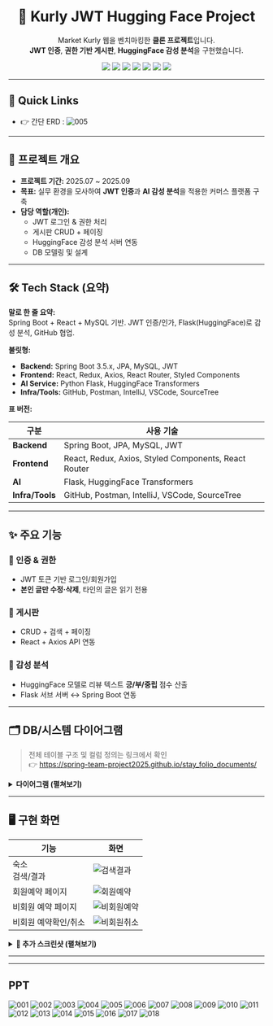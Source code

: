 <!-- 헤더: 타이틀 + 배지 (가운데 정렬) -->
<h1 align="center">🛒 Kurly JWT Hugging Face Project</h1>
<p align="center">
  Market Kurly 웹을 벤치마킹한 <b>클론 프로젝트</b>입니다.<br/>
  <b>JWT 인증</b>, <b>권한 기반 게시판</b>, <b>HuggingFace 감성 분석</b>을 구현했습니다.
</p>

<p align="center">
  <img src="https://img.shields.io/badge/Java-ED8B00?style=flat&logo=openjdk&logoColor=white"/>
  <img src="https://img.shields.io/badge/SpringBoot-6DB33F?style=flat&logo=springboot&logoColor=white"/>
  <img src="https://img.shields.io/badge/React-61DAFB?style=flat&logo=react&logoColor=black"/>
  <img src="https://img.shields.io/badge/MySQL-4479A1?style=flat&logo=mysql&logoColor=white"/>
  <img src="https://img.shields.io/badge/JWT-000000?style=flat&logo=jsonwebtokens&logoColor=white"/>
  <img src="https://img.shields.io/badge/HuggingFace-FFD21E?style=flat&logo=huggingface&logoColor=black"/>
  <img src="https://img.shields.io/badge/GitHub-181717?style=flat&logo=github&logoColor=white"/>
</p>

---

## 🔗 Quick Links
- 👉 간단 ERD : ![005](https://github.com/user-attachments/assets/7841e313-231c-476b-ac83-59add53275f1)


---

## 📖 프로젝트 개요
- **프로젝트 기간:** 2025.07 ~ 2025.09  
- **목표:** 실무 환경을 모사하여 <b>JWT 인증</b>과 <b>AI 감성 분석</b>을 적용한 커머스 플랫폼 구축  
- **담당 역할(개인):**
  - JWT 로그인 & 권한 처리
  - 게시판 CRUD + 페이징
  - HuggingFace 감성 분석 서버 연동
  - DB 모델링 및 설계

---

## 🛠 Tech Stack (요약)
**말로 한 줄 요약:**  
Spring Boot + React + MySQL 기반. JWT 인증/인가, Flask(HuggingFace)로 감성 분석, GitHub 협업.

**불릿형:**  
- **Backend:** Spring Boot 3.5.x, JPA, MySQL, JWT  
- **Frontend:** React, Redux, Axios, React Router, Styled Components  
- **AI Service:** Python Flask, HuggingFace Transformers  
- **Infra/Tools:** GitHub, Postman, IntelliJ, VSCode, SourceTree

**표 버전:**

| 구분        | 사용 기술 |
|-------------|-----------|
| **Backend** | Spring Boot, JPA, MySQL, JWT |
| **Frontend** | React, Redux, Axios, Styled Components, React Router |
| **AI** | Flask, HuggingFace Transformers |
| **Infra/Tools** | GitHub, Postman, IntelliJ, VSCode, SourceTree |

---

## ✨ 주요 기능
### 🔑 인증 & 권한
- JWT 토큰 기반 로그인/회원가입  
- **본인 글만 수정·삭제**, 타인의 글은 읽기 전용

### 📝 게시판
- CRUD + 검색 + 페이징  
- React + Axios API 연동

### 🤖 감성 분석
- HuggingFace 모델로 리뷰 텍스트 **긍/부/중립** 점수 산출  
- Flask 서브 서버 ↔ Spring Boot 연동

---

## 🗂 DB/시스템 다이어그램
> 전체 테이블 구조 및 컬럼 정의는 링크에서 확인  
> 👉 https://spring-team-project2025.github.io/stay_folio_documents/

<details>
  <summary><b>다이어그램 (펼쳐보기)</b></summary>
  <br/>
  <img width="1372" height="772" src="https://github.com/user-attachments/assets/90e91772-b9ea-4626-a83d-4da307c483ff" />
  <img width="1370" height="773" src="https://github.com/user-attachments/assets/d574e1a7-b840-43ee-be4f-41f8462f34ea" />
  <img width="1369" height="769" src="https://github.com/user-attachments/assets/913c1b56-9f8d-4caf-b3bf-381f1176c287" />
  <img width="1371" height="770" src="https://github.com/user-attachments/assets/1867a4d6-9691-49fc-a91c-cafd11dc76db" />
  <img width="1371" height="770" src="https://github.com/user-attachments/assets/58244710-cf7c-4434-a0f2-9ec6d7930d8b" />
  <img width="1372" height="769" src="https://github.com/user-attachments/assets/c6e272e9-9b04-4b7b-9b18-8ac75f83b36a" />
</details>

---

## 🖥️ 구현 화면
| 기능 | 화면 |
|---|---|
| 숙소<br/>검색/결과 | ![검색결과](https://github.com/user-attachments/assets/38572938-5657-4464-8519-1830db869487) |
| 회원예약 페이지 | ![회원예약](https://github.com/user-attachments/assets/d9030c84-e6d7-4b4d-9894-b2a0db84650f) |
| 비회원 예약 페이지 | ![비회원예약](https://github.com/user-attachments/assets/d13558b1-1b18-4c29-b64c-5f3957caff70) |
| 비회원 예약확인/취소 | ![비회원취소](https://github.com/user-attachments/assets/6caba93e-0f63-4ccf-ac71-a11346d7af62) |

<details>
  <summary><b>📸 추가 스크린샷 (펼쳐보기)</b></summary><br>
  <img src="https://github.com/user-attachments/assets/28448301-9c4d-4c63-9b44-32be9f8d8310" width="860"/>
  <img src="https://github.com/user-attachments/assets/2f5c23f7-949f-4069-88a9-c9a6d61a0f7d" width="860"/>
  <img src="https://github.com/user-attachments/assets/f4e338ea-51d0-4148-ba3e-8bb9a1af60f5" width="860"/>
  <img src="https://github.com/user-attachments/assets/d183096a-a18e-436c-a80c-fdc5ac8606ab" width="860"/>
  <img src="https://github.com/user-attachments/assets/899914ae-6418-45cf-9df1-d9afea0f5578" width="860"/>
  <img src="https://github.com/user-attachments/assets/1e608e75-40e1-46e8-aac1-7d52f2c84c7d" width="860"/>
  <img src="https://github.com/user-attachments/assets/500072c0-21de-4221-8246-4496337db58c" width="860"/>
  <img src="https://github.com/user-attachments/assets/cdb19e3c-eb8c-4396-8087-b5208dc1f95c" width="860"/>
  <img src="https://github.com/user-attachments/assets/0a03418e-f97e-4693-836c-5ee507646d81" width="860"/>
  <img src="https://github.com/user-attachments/assets/59455695-42ea-45bb-8d36-a003bcc28355" width="860"/>
</details>

---



---


## PPT
![001](https://github.com/user-attachments/assets/ddb962d0-5b58-4438-a7f4-22c5bd8fd37d)
![002](https://github.com/user-attachments/assets/47f3793a-401f-4212-aed2-31e94a5e9890)
![003](https://github.com/user-attachments/assets/f1e20018-1632-455d-a125-0f6e8ee64204)
![004](https://github.com/user-attachments/assets/a58bd494-c1ad-4a9e-ada0-d96dd65a42ca)
![005](https://github.com/user-attachments/assets/7841e313-231c-476b-ac83-59add53275f1)
![006](https://github.com/user-attachments/assets/22f6bfaf-a8d9-43e6-84c1-36c2e99ff7b9)
![007](https://github.com/user-attachments/assets/87928782-3f96-4fa7-88ac-3119ebc0fb90)
![008](https://github.com/user-attachments/assets/e0e36d32-f47c-45af-abe7-88479ea8585b)
![009](https://github.com/user-attachments/assets/bf6a7efd-e00a-4b3b-becb-3932a977adef)
![010](https://github.com/user-attachments/assets/b5d4a7ea-874c-47fb-b71d-c996e0991a9e)
![011](https://github.com/user-attachments/assets/87e46ad8-5273-48a6-b4e3-c7370c175abc)
![012](https://github.com/user-attachments/assets/a4ab1a4f-1f3e-4bb4-9aca-9bb693441bb9)
![013](https://github.com/user-attachments/assets/947d0046-3339-4b30-a01a-3543428199ad)
![014](https://github.com/user-attachments/assets/a2811a30-ae3e-4075-a610-ea3385d75559)
![015](https://github.com/user-attachments/assets/02d4cb23-0161-4228-9b8e-cac2f3ea4951)
![016](https://github.com/user-attachments/assets/e58a11ca-ef21-45d3-a87a-034380f9b50d)
![017](https://github.com/user-attachments/assets/96d8955a-1891-4d01-89e4-d74f38603b47)
![018](https://github.com/user-attachments/assets/367e4e16-26c5-42bb-a700-b92f3f118e4c)


